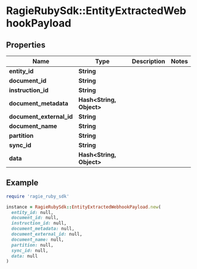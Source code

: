 # RagieRubySdk::EntityExtractedWebhookPayload

## Properties

| Name | Type | Description | Notes |
| ---- | ---- | ----------- | ----- |
| **entity_id** | **String** |  |  |
| **document_id** | **String** |  |  |
| **instruction_id** | **String** |  |  |
| **document_metadata** | **Hash&lt;String, Object&gt;** |  |  |
| **document_external_id** | **String** |  |  |
| **document_name** | **String** |  |  |
| **partition** | **String** |  |  |
| **sync_id** | **String** |  |  |
| **data** | **Hash&lt;String, Object&gt;** |  |  |

## Example

```ruby
require 'ragie_ruby_sdk'

instance = RagieRubySdk::EntityExtractedWebhookPayload.new(
  entity_id: null,
  document_id: null,
  instruction_id: null,
  document_metadata: null,
  document_external_id: null,
  document_name: null,
  partition: null,
  sync_id: null,
  data: null
)
```

